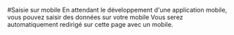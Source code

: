 #Saisie sur mobile
En attendant le développement d'une application mobile, vous pouvez saisir des données sur votre mobile
Vous serez automatiquement redirigé sur cette page avec un mobile.


